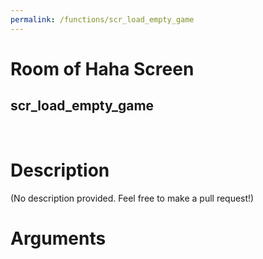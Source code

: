 ```yaml
---
permalink: /functions/scr_load_empty_game
---
```

# Room of Haha Screen  
## scr_load_empty_game  
&nbsp;  
# Description  
(No description provided. Feel free to make a pull request!) 
&nbsp;  
# Arguments


